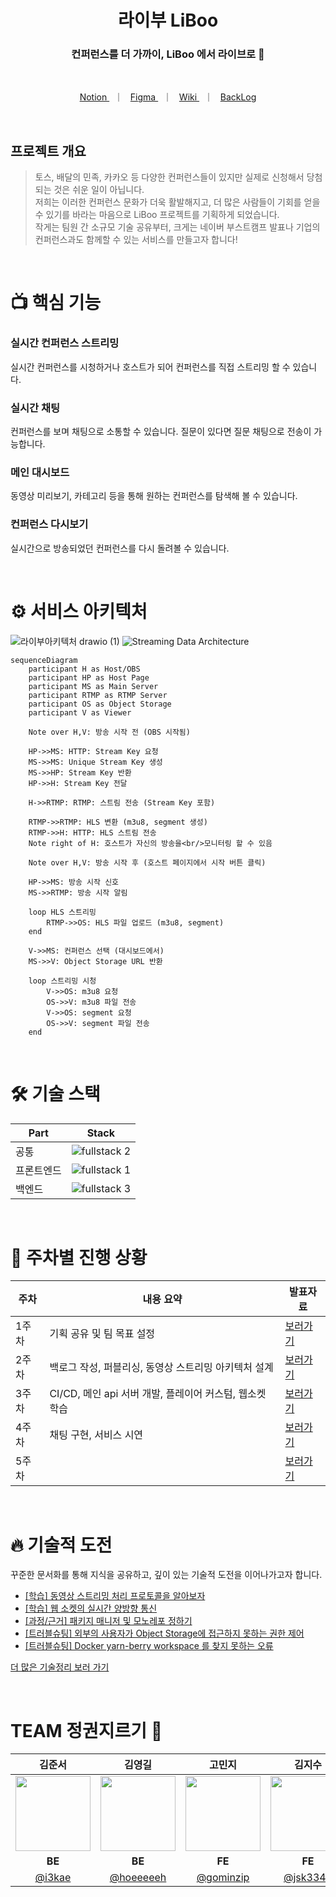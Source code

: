 <div align="center">
  <h1> 라이부 LiBoo </h1>
  <h3> 컨퍼런스를 더 가까이, LiBoo 에서 라이브로 🚀 </h3>
  <br/>
  <p align=center>
  <a href="https://gominzip.notion.site/TEAM-127673f3719e803faf63c70322560d3b?pvs=4"> Notion </a> &nbsp; ｜ &nbsp; 
  <a href="https://www.figma.com/design/op5Ui6oZ4Zx2D8VUgWOKM0/LiBoo-%F0%9F%9A%80?node-id=1-2&node-type=canvas&t=zcYYT1qCtckcUdcs-0"> Figma </a> &nbsp; ｜ &nbsp;
  <a href="https://github.com/boostcampwm-2024/web22-LiBoo/wiki"> Wiki </a> &nbsp; ｜ &nbsp;
  <a href="https://github.com/orgs/boostcampwm-2024/projects/17"> BackLog </a>
</p>
</div>

<br/>

## 프로젝트 개요

> 토스, 배달의 민족, 카카오 등 다양한 컨퍼런스들이 있지만 실제로 신청해서 당첨되는 것은 쉬운 일이 아닙니다.
> <br>저희는 이러한 컨퍼런스 문화가 더욱 활발해지고, 더 많은 사람들이 기회를 얻을 수 있기를 바라는 마음으로 LiBoo 프로젝트를 기획하게 되었습니다.
> <br>작게는 팀원 간 소규모 기술 공유부터, 크게는 네이버 부스트캠프 발표나 기업의 컨퍼런스과도 함께할 수 있는 서비스를 만들고자 합니다!

<br/>

# 📺 핵심 기능

### 실시간 컨퍼런스 스트리밍

실시간 컨퍼런스를 시청하거나 호스트가 되어 컨퍼런스를 직접 스트리밍 할 수 있습니다.

### 실시간 채팅

컨퍼런스를 보며 채팅으로 소통할 수 있습니다. 질문이 있다면 질문 채팅으로 전송이 가능합니다.

### 메인 대시보드

동영상 미리보기, 카테고리 등을 통해 원하는 컨퍼런스를 탐색해 볼 수 있습니다.

### 컨퍼런스 다시보기

실시간으로 방송되었던 컨퍼런스를 다시 돌려볼 수 있습니다.

<br/>

# ⚙️ 서비스 아키텍처
![라이부아키텍처 drawio (1)](https://github.com/user-attachments/assets/8867cbf9-99b6-4b24-a02b-a35952c5bf0d)
![Streaming Data Architecture](https://github.com/user-attachments/assets/02e854c4-4512-482d-bda2-719b7ceabea6)
```mermaid
sequenceDiagram
    participant H as Host/OBS
    participant HP as Host Page
    participant MS as Main Server
    participant RTMP as RTMP Server
    participant OS as Object Storage
    participant V as Viewer

    Note over H,V: 방송 시작 전 (OBS 시작됨)

    HP->>MS: HTTP: Stream Key 요청
    MS->>MS: Unique Stream Key 생성
    MS->>HP: Stream Key 반환
    HP->>H: Stream Key 전달

    H->>RTMP: RTMP: 스트림 전송 (Stream Key 포함)

    RTMP->>RTMP: HLS 변환 (m3u8, segment 생성)
    RTMP->>H: HTTP: HLS 스트림 전송
    Note right of H: 호스트가 자신의 방송을<br/>모니터링 할 수 있음

    Note over H,V: 방송 시작 후 (호스트 페이지에서 시작 버튼 클릭)

    HP->>MS: 방송 시작 신호
    MS->>RTMP: 방송 시작 알림

    loop HLS 스트리밍
        RTMP->>OS: HLS 파일 업로드 (m3u8, segment)
    end

    V->>MS: 컨퍼런스 선택 (대시보드에서)
    MS->>V: Object Storage URL 반환

    loop 스트리밍 시청
        V->>OS: m3u8 요청
        OS->>V: m3u8 파일 전송
        V->>OS: segment 요청
        OS->>V: segment 파일 전송
    end
```

<br/>

# 🛠️ 기술 스택

| Part       | Stack                                                                                           |
| ---------- | ----------------------------------------------------------------------------------------------- |
| 공통       | ![fullstack 2](https://github.com/user-attachments/assets/1a7f6b03-9d59-4ecc-adc9-39ad17ac67a4) |
| 프론트엔드 | ![fullstack 1](https://github.com/user-attachments/assets/64fdaa86-289d-42f0-80ce-4f01df4bfe75) |
| 백엔드     | ![fullstack 3](https://github.com/user-attachments/assets/8a01cd0b-f324-4c6e-85f6-f75c74239bdb) |

<br/>

# 🏃 주차별 진행 상황

| 주차  | 내용 요약                                                | 발표자료                                                                                          |
| ----- | -------------------------------------------------------- | ------------------------------------------------------------------------------------------------- |
| 1주차 | 기획 공유 및 팀 목표 설정                                | [보러가기](https://gominzip.notion.site/Week1-Web22-LiBoo-56af3bb7b2314f878667bdbbf99e791f?pvs=4) |
| 2주차 | 백로그 작성, 퍼블리싱, 동영상 스트리밍 아키텍처 설계     | [보러가기](https://gominzip.notion.site/Week2-Web22-LiBoo-137673f3719e805baab4e0a9855ed885?pvs=4) |
| 3주차 | CI/CD, 메인 api 서버 개발, 플레이어 커스텀, 웹소켓 학습 | [보러가기](https://gominzip.notion.site/Week3-Web22-LiBoo-a09dcec3adea4b289d22603df59f24be?pvs=4) |
| 4주차 | 채팅 구현, 서비스 시연 | [보러가기](https://gominzip.notion.site/Week4-Web22-LiBoo-13e673f3719e80e2a6b0cf5fe10d603a) |
| 5주차 |  | [보러가기](https://gominzip.notion.site/Week5-Web22-LiBoo-14c673f3719e80eeb14fe3f1f668e1fc?pvs=4) |

<br/>

# 🔥 기술적 도전

꾸준한 문서화를 통해 지식을 공유하고, 깊이 있는 기술적 도전을 이어나가고자 합니다.

- [[학습] 동영상 스트리밍 처리 프로토콜을 알아보자](https://gominzip.notion.site/b987e92eb6c84eef9af1301877eb7c91?pvs=4)
- [[학습] 웹 소켓의 실시간 양방향 통신](https://gominzip.notion.site/13b673f3719e8037b430ff7b6af397b7?pvs=4)
- [[과정/근거] 패키지 매니저 및 모노레포 정하기](https://gominzip.notion.site/7677c9cf96464b1d9e9c1d8afd4ab0b6?pvs=4)
- [[트러블슈팅] 외부의 사용자가 Object Storage에 접근하지 못하는 권한 제어](https://gominzip.notion.site/Object-Storage-1cf0c1bde758437ea595c57cf704a029?pvs=4)
- [[트러블슈팅] Docker yarn-berry workspace 를 찾지 못하는 오류](https://gominzip.notion.site/docker-yarn-berry-workspace-eff32ce3f695470a8a2d9ef4d02be1e0?pvs=4)

[더 많은 기술정리 보러 가기](https://gominzip.notion.site/12d673f3719e8098ad94ed6b71b10ac0?pvs=4)

<br/>

# TEAM 정권지르기 👊

|                                     김준서                                     |                                     김영길                                     |                                    고민지                                     |                                    김지수                                    |                                    홍창현                                    |
| :----------------------------------------------------------------------------: | :----------------------------------------------------------------------------: | :---------------------------------------------------------------------------: | :--------------------------------------------------------------------------: | :--------------------------------------------------------------------------: |
| <img src="https://avatars.githubusercontent.com/u/45356754?v=4" width="120" /> | <img src="https://avatars.githubusercontent.com/u/46553489?v=4" width="120" /> | <img src="https://avatars.githubusercontent.com/u/101329724?v=4" width="120"> | <img src="https://avatars.githubusercontent.com/u/85912592?v=4" width="120"> | <img src="https://avatars.githubusercontent.com/u/48922050?v=4" width="120"> |
|                                     **BE**                                     |                                     **BE**                                     |                                    **FE**                                     |                                    **FE**                                    |                                    **FE**                                    |
|                       [@i3kae](https://github.com/i3kae)                       |                    [@hoeeeeeh](https://github.com/hoeeeeeh)                    |                   [@gominzip](https://github.com/gominzip)                    |                    [@jsk3342](https://github.com/jsk3342)                    |                   [@spearStr](https://github.com/spearStr)                   |
